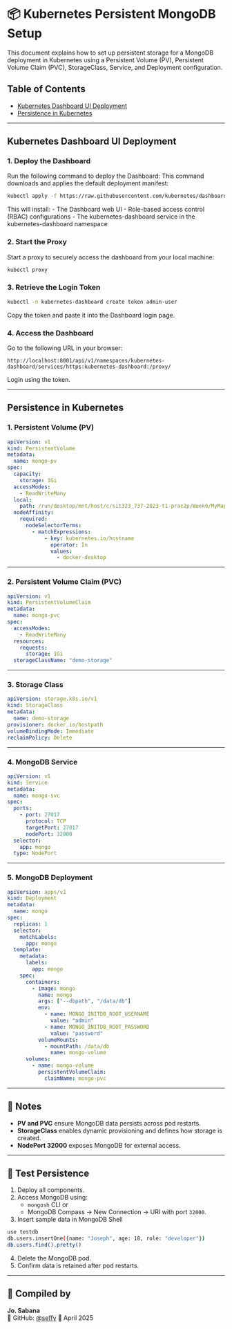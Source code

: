 # 📦 Kubernetes Persistent MongoDB Setup

This document explains how to set up persistent storage for a MongoDB deployment in Kubernetes using a Persistent Volume (PV), Persistent Volume Claim (PVC), StorageClass, Service, and Deployment configuration.


## Table of Contents

- [Kubernetes Dashboard UI Deployment](#Kubernetes-Dashboard-UI-Deployment)
- [Persistence in Kubernetes](#Persistence-in-Kubernetes)

--- 

## Kubernetes Dashboard UI Deployment
### 1. Deploy the Dashboard
Run the following command to deploy the Dashboard:
This command downloads and applies the default deployment manifest:

```bash
kubectl apply -f https://raw.githubusercontent.com/kubernetes/dashboard/v2.7.0/aio/deploy/recommended.yaml
```

This will install:
	- The Dashboard web UI
	- Role-based access control (RBAC) configurations
	- The kubernetes-dashboard service in the kubernetes-dashboard namespace

###  2. Start the Proxy
Start a proxy to securely access the dashboard from your local machine:

```bash
kubectl proxy
```


### 3. Retrieve the Login Token

```bash
kubectl -n kubernetes-dashboard create token admin-user
```
Copy the token and paste it into the Dashboard login page.


### 4. Access the Dashboard
Go to the following URL in your browser:

```
http://localhost:8001/api/v1/namespaces/kubernetes-dashboard/services/https:kubernetes-dashboard:/proxy/
```

Login using the token.

---

## Persistence in Kubernetes
### 1. Persistent Volume (PV)

```yaml
apiVersion: v1
kind: PersistentVolume
metadata:
  name: mongo-pv
spec:
  capacity:
    storage: 1Gi
  accessModes:
    - ReadWriteMany
  local:
    path: /run/desktop/mnt/host/c/sit323_737-2023-t1-prac2p/Week6/MyMappedFolder
  nodeAffinity:
    required:
      nodeSelectorTerms:
        - matchExpressions:
            - key: kubernetes.io/hostname
              operator: In
              values:
                - docker-desktop
```

---

### 2. Persistent Volume Claim (PVC)

```yaml
apiVersion: v1
kind: PersistentVolumeClaim
metadata:
  name: mongo-pvc
spec:
  accessModes:
    - ReadWriteMany
  resources:
    requests:
      storage: 1Gi
  storageClassName: "demo-storage"
```

---

### 3. Storage Class

```yaml
apiVersion: storage.k8s.io/v1
kind: StorageClass
metadata:
  name: demo-storage
provisioner: docker.io/hostpath
volumeBindingMode: Immediate
reclaimPolicy: Delete
```

---

### 4. MongoDB Service

```yaml
apiVersion: v1
kind: Service
metadata:
  name: mongo-svc
spec:
  ports:
    - port: 27017
      protocol: TCP
      targetPort: 27017
      nodePort: 32000
  selector:
    app: mongo
  type: NodePort
```

---

### 5. MongoDB Deployment

```yaml
apiVersion: apps/v1
kind: Deployment
metadata:
  name: mongo
spec:
  replicas: 1
  selector:
    matchLabels:
      app: mongo
  template:
    metadata:
      labels:
        app: mongo
    spec:
      containers:
        - image: mongo
          name: mongo
          args: ["--dbpath", "/data/db"]
          env:
            - name: MONGO_INITDB_ROOT_USERNAME
              value: "admin"
            - name: MONGO_INITDB_ROOT_PASSWORD
              value: "password"
          volumeMounts:
            - mountPath: /data/db
              name: mongo-volume
      volumes:
        - name: mongo-volume
          persistentVolumeClaim:
            claimName: mongo-pvc
```

---

## 🔧 Notes

- **PV and PVC** ensure MongoDB data persists across pod restarts.
- **StorageClass** enables dynamic provisioning and defines how storage is created.
- **NodePort 32000** exposes MongoDB for external access.

---

## 🧪 Test Persistence

1. Deploy all components.
2. Access MongoDB using:
   - `mongosh` CLI or
   - MongoDB Compass → New Connection → URI with port `32000`.
3. Insert sample data in MongoDB Shell

```bash
use testdb
db.users.insertOne({name: "Joseph", age: 18, role: "developer"})
db.users.find().pretty()
```

4. Delete the MongoDB pod.
5. Confirm data is retained after pod restarts.

---

## 👤 Compiled by

**Jo. Sabana**  
🔗 GitHub: [@seffy](https://github.com/seffy)
📅 April 2025